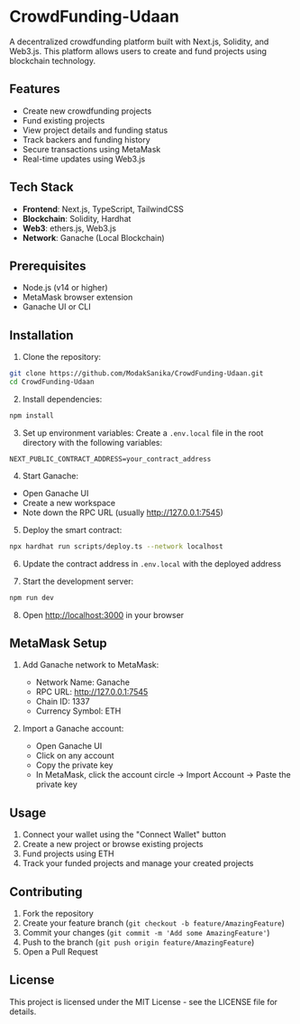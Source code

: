 # CrowdFunding-Udaan

A decentralized crowdfunding platform built with Next.js, Solidity, and Web3.js. This platform allows users to create and fund projects using blockchain technology.

## Features

- Create new crowdfunding projects
- Fund existing projects
- View project details and funding status
- Track backers and funding history
- Secure transactions using MetaMask
- Real-time updates using Web3.js

## Tech Stack

- **Frontend**: Next.js, TypeScript, TailwindCSS
- **Blockchain**: Solidity, Hardhat
- **Web3**: ethers.js, Web3.js
- **Network**: Ganache (Local Blockchain)

## Prerequisites

- Node.js (v14 or higher)
- MetaMask browser extension
- Ganache UI or CLI

## Installation

1. Clone the repository:
```bash
git clone https://github.com/ModakSanika/CrowdFunding-Udaan.git
cd CrowdFunding-Udaan
```

2. Install dependencies:
```bash
npm install
```

3. Set up environment variables:
Create a `.env.local` file in the root directory with the following variables:
```
NEXT_PUBLIC_CONTRACT_ADDRESS=your_contract_address
```

4. Start Ganache:
- Open Ganache UI
- Create a new workspace
- Note down the RPC URL (usually http://127.0.0.1:7545)

5. Deploy the smart contract:
```bash
npx hardhat run scripts/deploy.ts --network localhost
```

6. Update the contract address in `.env.local` with the deployed address

7. Start the development server:
```bash
npm run dev
```

8. Open [http://localhost:3000](http://localhost:3000) in your browser

## MetaMask Setup

1. Add Ganache network to MetaMask:
   - Network Name: Ganache
   - RPC URL: http://127.0.0.1:7545
   - Chain ID: 1337
   - Currency Symbol: ETH

2. Import a Ganache account:
   - Open Ganache UI
   - Click on any account
   - Copy the private key
   - In MetaMask, click the account circle → Import Account → Paste the private key

## Usage

1. Connect your wallet using the "Connect Wallet" button
2. Create a new project or browse existing projects
3. Fund projects using ETH
4. Track your funded projects and manage your created projects

## Contributing

1. Fork the repository
2. Create your feature branch (`git checkout -b feature/AmazingFeature`)
3. Commit your changes (`git commit -m 'Add some AmazingFeature'`)
4. Push to the branch (`git push origin feature/AmazingFeature`)
5. Open a Pull Request

## License

This project is licensed under the MIT License - see the LICENSE file for details.
